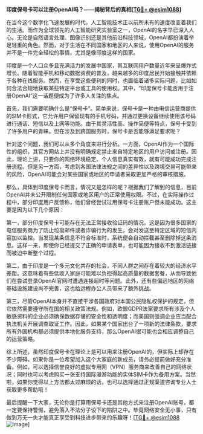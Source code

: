 **印度保号卡可以注册OpenAI吗？——揭秘背后的真相[[TG💪+ @esim1088](https://t.me/s/esim1088)]**

在当今这个数字化飞速发展的时代，人工智能技术正以前所未有的速度改变着我们的生活。而作为全球领先的人工智能研究实验室之一，OpenAI的名字早已深入人心。无论是自然语言处理、图像识别还是其他前沿科技领域，OpenAI都扮演着举足轻重的角色。然而，对于生活在不同国家和地区的人来说，使用OpenAI的服务并不是一件完全轻松的事情，尤其是像印度这样的国家。

印度是一个人口众多且充满活力的发展中国家，其互联网用户数量近年来呈爆炸式增长。随着智能手机和移动数据资费的普及，越来越多的印度居民开始接触并依赖于各种在线服务。然而，在享受这些便利的同时，也面临着诸多实际问题，比如如何合法合规地获取某些特定平台或工具的使用权。其中，“印度保号卡能否用于注册OpenAI”这一话题便成为了许多人关注的焦点。

首先，我们需要明确什么是“保号卡”。简单来说，保号卡是一种由电信运营商提供的SIM卡形式，它允许用户保留现有的手机号码，并通过更换设备继续使用该号码进行通话、短信以及上网等功能。由于其灵活性高、操作简便等特点，保号卡受到了许多用户的青睐。但在涉及到跨国服务时，保号卡是否能够满足要求呢？

针对这个问题，我们可以从多个角度来进行分析。一方面，OpenAI作为一个国际性的组织，其官方网站上并没有明确规定禁止来自特定地区的用户访问或注册。因此，理论上讲，只要你的网络环境稳定、个人信息真实有效，就有可能成功完成注册流程。但是另一方面，考虑到各国法律法规之间的差异性以及跨境交易可能带来的风险，OpenAI可能会对某些国家或地区的申请者采取更加严格的审核措施。

那么，具体到印度保号卡而言，情况又是怎样的呢？根据我们了解到的信息，目前OpenAI并未公开限制任何国家或地区用户的正常使用权限。不过，在实际操作过程中，部分印度用户反馈称，他们曾经尝试过用保号卡注册账户但未能成功。这主要是因为以下几个原因：

第一，部分印度保号卡可能存在无法正常接收验证码的情况。这是因为很多国家的电信服务商为了防止垃圾邮件或者诈骗行为的发生，会对发送至特定区域的短信内容加以监控。当发现某条信息不符合标准时，系统便会自动拦截甚至删除掉这条消息。这样一来，即使你已经提交了正确的申请表单，也可能因为接收不到激活链接而被迫中断整个过程。

第二，由于印度是一个多元文化共存的社会，不同人群之间存在着较大的经济水平差距。这意味着有些低收入家庭可能难以负担得起高质量的数据套餐，从而导致他们在尝试登录OpenAI官网时遭遇连接超时等问题。此外，还有些偏远地区的网络基础设施建设尚不完善，这也给远程办公人员带来了额外挑战。

第三，尽管OpenAI本身并不直接干涉各国政府对本国公民隐私权保护的规定，但它依然需要遵守所在国的相关政策法规。例如，欧盟GDPR法案要求所有涉及个人敏感资料的企业必须确保数据存储的安全性和透明度；而美国则强调企业应当配合执法机关开展调查取证工作。因此，如果某个国家出台了一项新的法律条款，要求所有外国机构都必须提供本地化服务支持，那么OpenAI很可能也会相应调整自己的运营策略。

综上所述，虽然印度保号卡在理论上是可以用来注册OpenAI的，但实际上却存在不少障碍。如果你是一位希望加入这个大家庭的新成员，请务必提前做好充分准备。例如，可以选择信誉良好的虚拟专用网（VPN）服务商来改善自己的网络状况；同时也可以考虑购买一张支持国际漫游功能的实体SIM卡作为备用方案。当然啦，如果你觉得以上方法都太过麻烦的话，也可以选择通过正规渠道咨询专业人士获取更多帮助哦！

最后提醒一下大家，无论你是打算用保号卡还是其他方式来注册OpenAI账号，都一定要保持警惕，避免落入不法分子设下的陷阱之中。毕竟网络安全无小事，只有做到万无一失才能真正享受到科技进步带来的乐趣呀！[[TG💪+ @esim1088](https://t.me/s/esim1088) ![Image](https://i.postimg.cc/4NQfJmqS/Snipaste-2025-05-13-00-14-12.png)]